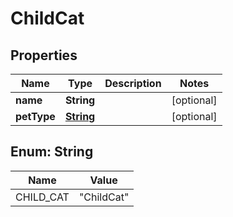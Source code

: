 

# ChildCat


## Properties

| Name | Type | Description | Notes |
|------------ | ------------- | ------------- | -------------|
|**name** | **String** |  |  [optional] |
|**petType** | [**String**](#String) |  |  [optional] |



## Enum: String

| Name | Value |
|---- | -----|
| CHILD_CAT | &quot;ChildCat&quot; |


